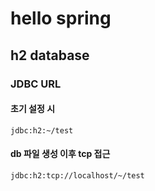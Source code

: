 # hello spring


## h2 database

### JDBC URL

#### 초기 설정 시

`jdbc:h2:~/test`

#### db 파일 생성 이후 tcp 접근

`jdbc:h2:tcp://localhost/~/test`